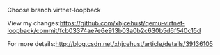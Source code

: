 Choose branch virtnet-loopback

View my changes:https://github.com/xhjcehust/qemu-virtnet-loopback/commit/fcb03374ae7e6e913b03a0b2c630b5d6f540c15d

For more details:http://blog.csdn.net/xhjcehust/article/details/39136105
